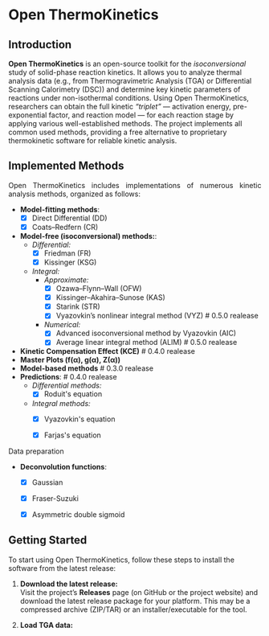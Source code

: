 # Open ThermoKinetics

## Introduction
**Open ThermoKinetics** is an open-source toolkit for the *isoconversional* study of solid-phase reaction kinetics. It allows you to analyze thermal analysis data (e.g., from Thermogravimetric Analysis (TGA) or Differential Scanning Calorimetry (DSC)) and determine key kinetic parameters of reactions under non-isothermal conditions. Using Open ThermoKinetics, researchers can obtain the full kinetic *“triplet”* — activation energy, pre-exponential factor, and reaction model — for each reaction stage by applying various well-established methods. The project implements all common used methods, providing a free alternative to proprietary thermokinetic software for reliable kinetic analysis.

## Implemented Methods
<div style="text-align: justify;">

Open ThermoKinetics includes implementations of numerous kinetic analysis methods, organized as follows:

+ **Model-fitting methods**:
  - [X] Direct Differential (DD)
  - [X] Coats–Redfern (CR)
+ **Model-free (isoconversional) methods:**:
  + *Differential:*
    - [X] Friedman (FR)
    - [X] Kissinger (KSG)
  + *Integral:*
    + *Approximate:*
      - [X] Ozawa–Flynn–Wall (OFW)
      - [X] Kissinger–Akahira–Sunose (KAS)
      - [X] Starink (STR)
      - [X] Vyazovkin’s nonlinear integral method (VYZ) # 0.5.0 realease
    + *Numerical:*
      - [X] Advanced isoconversional method by Vyazovkin (AIC)
      - [X] Average linear integral method (ALIM) # 0.5.0 realease
+ **Kinetic Compensation Effect (KCE)** # 0.4.0 realease
+ **Master Plots (f(α), g(α), Z(α))**
+ **Model-based methods** # 0.3.0 realease
+ **Predictions**: # 0.4.0 realease
  + *Differential methods:*
    - [X] Roduit's equation
  + *Integral methods:*
    - [X] Vyazovkin's equation
    - [X] Farjas's equation


Data preparation
+ **Deconvolution functions**:
  - [X] Gaussian
  - [X] Fraser-Suzuki
  - [X] Asymmetric double sigmoid


</div>

## Getting Started
To start using Open ThermoKinetics, follow these steps to install the software from the latest release:

1. **Download the latest release:**  
   Visit the project’s **Releases** page (on GitHub or the project website) and download the latest release package for your platform. This may be a compressed archive (ZIP/TAR) or an installer/executable for the tool.

2. **Load TGA data:**
